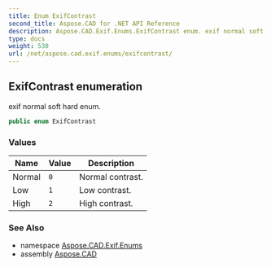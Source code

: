 ```yaml
---
title: Enum ExifContrast
second_title: Aspose.CAD for .NET API Reference
description: Aspose.CAD.Exif.Enums.ExifContrast enum. exif normal soft hard enum
type: docs
weight: 530
url: /net/aspose.cad.exif.enums/exifcontrast/
---
```

## ExifContrast enumeration

exif normal soft hard enum.

```csharp
public enum ExifContrast
```

### Values

| Name | Value | Description |
| --- | --- | --- |
| Normal | `0` | Normal contrast. |
| Low | `1` | Low contrast. |
| High | `2` | High contrast. |

### See Also

* namespace [Aspose.CAD.Exif.Enums](../../aspose.cad.exif.enums/)
* assembly [Aspose.CAD](../../)


